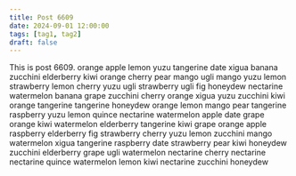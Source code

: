 ```yaml
---
title: Post 6609
date: 2024-09-01 12:00:00
tags: [tag1, tag2]
draft: false
---
```

This is post 6609.
orange
apple
lemon
yuzu
tangerine
date
xigua
banana
zucchini
elderberry
kiwi
orange
cherry
pear
mango
ugli
mango
yuzu
lemon
strawberry
lemon
cherry
yuzu
ugli
strawberry
ugli
fig
honeydew
nectarine
watermelon
banana
grape
zucchini
cherry
orange
xigua
yuzu
zucchini
kiwi
orange
tangerine
tangerine
honeydew
orange
lemon
mango
pear
tangerine
raspberry
yuzu
lemon
quince
nectarine
watermelon
apple
date
grape
orange
kiwi
watermelon
elderberry
tangerine
kiwi
grape
orange
apple
raspberry
elderberry
fig
strawberry
cherry
yuzu
lemon
zucchini
mango
watermelon
xigua
tangerine
raspberry
date
strawberry
pear
kiwi
honeydew
zucchini
elderberry
grape
ugli
watermelon
nectarine
cherry
nectarine
nectarine
quince
watermelon
lemon
kiwi
nectarine
zucchini
honeydew
